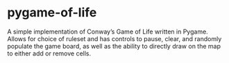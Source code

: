 # pygame-of-life

A simple implementation of Conway’s Game of Life written in Pygame.  Allows for choice of ruleset and has controls to pause, clear, and randomly populate the game board, as well as the ability to directly draw on the map to either add or remove cells.

